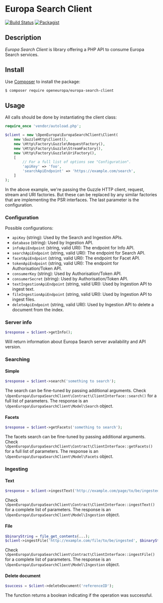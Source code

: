 # Europa Search Client
[![Build Status](https://drone.fpfis.eu/api/badges/openeuropa/europa-search-client/status.svg)](https://drone.fpfis.eu/openeuropa/europa-search-client)
[![Packagist](https://img.shields.io/packagist/v/openeuropa/europa-search-client.svg)](https://packagist.org/packages/openeuropa/europa-search-client)

## Description

_Europa Search Client_ is library offering a PHP API to consume Europa Search services.

## Install

Use [Composer](https://getcomposer.org/) to install the package:

```bash
$ composer require openeuropa/europa-search-client
```

## Usage

All calls should be done by instantiating the client class:

```php
require_once 'vendor/autoload.php';

$client = new \OpenEuropa\EuropaSearchClient\Client(
    new \GuzzleHttp\Client(),
    new \Http\Factory\Guzzle\RequestFactory(),
    new \Http\Factory\Guzzle\StreamFactory(),
    new \Http\Factory\Guzzle\UriFactory(),
    [
        // For a full list of options see "Configuration".
        'apiKey' => 'foo',
        'searchApiEndpoint' => 'https://example.com/search',
    ]
);
```

In the above example, we're passing the Guzzle HTTP client, request, stream and URI factories. But these can be replaced by any similar factories that are implementing the PSR interfaces. The last parameter is the configuration.

### Configuration

Possible configurations:

- `apiKey` (string): Used by the Search and Ingestion APIs.
- `database` (string): Used by Ingestion API.
- `infoApiEndpoint` (string, valid URI): The endpoint for Info API.
- `searchApiEndpoint` (string, valid URI): The endpoint for Search API.
- `facetApiEndpoint` (string, valid URI): The endpoint for Facet API.
- `tokenApiEndpoint` (string, valid URI): The endpoint for Authorisation/Token API.
- `consumerKey` (string): Used by Authorisation/Token API.
- `consumerSecret` (string): Used by Authorisation/Token API.
- `textIngestionApiEndpoint` (string, valid URI): Used by Ingestion API to ingest text.
- `fileIngestionApiEndpoint` (string, valid URI): Used by Ingestion API to ingest files.
- `deleteApiEndpoint` (string, valid URI): Used by Ingestion API to delete a document from the index.

### Server info

```php
$response = $client->getInfo();
```

Will return information about Europa Search server availability and API version.

### Searching

#### Simple

```php
$response = $client->search('something to search');
```

The search can be fine-tuned by passing additional arguments. Check `\OpenEuropa\EuropaSearchClient\Contract\ClientInterface::search()` for a full list of parameters. The response is an `\OpenEuropa\EuropaSearchClient\Model\Search` object.

#### Facets

```php
$response = $client->getFacets('something to search');
```

The facets search can be fine-tuned by passing additional arguments. Check `\OpenEuropa\EuropaSearchClient\Contract\ClientInterface::getFacets()` for a full list of parameters. The response is an `\OpenEuropa\EuropaSearchClient\Model\Facets` object.

### Ingesting

#### Text

```php
$response = $client->ingestText('http://example.com/page/to/be/ingested', 'text to be ingested/index');
```

Check `\OpenEuropa\EuropaSearchClient\Contract\ClientInterface::ingestText()` for a complete list of parameters. The response is an `\OpenEuropa\EuropaSearchClient\Model\Ingestion` object. 

#### File

```php
$binaryString = file_get_contents(...);
$client->ingestFile('http://example.com/file/to/be/ingested', $binaryString);
```

Check `\OpenEuropa\EuropaSearchClient\Contract\ClientInterface::ingestFile()` for a complete list of parameters. The response is an `\OpenEuropa\EuropaSearchClient\Model\Ingestion` object.

#### Delete document

```php
$success = $client->deleteDocument('referenceID');
```

The function returns a boolean indicating if the operation was successful.
